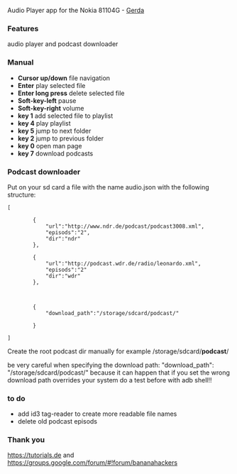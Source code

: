 Audio Player app for the Nokia 81104G - [Gerda](https://gerda.tech/) 

### Features
audio player and podcast downloader


### Manual
+ **Cursor up/down** file navigation 
+ **Enter** play selected file
+ **Enter long press** delete selected file
+ **Soft-key-left** pause
+ **Soft-key-right** volume
+ **key 1** add selected file to playlist
+ **key 4** play playlist
+ **key 5** jump to next folder
+ **key 2** jump to previous folder
+ **key 0** open man page
+ **key 7** download podcasts

### Podcast downloader
Put on your sd card a file with the name audio.json with the following structure:


```
[
	
		{
			"url":"http://www.ndr.de/podcast/podcast3008.xml",
			"episods":"2",
			"dir":"ndr"
		},

		{
			"url":"http://podcast.wdr.de/radio/leonardo.xml",
			"episods":"2"
			"dir":"wdr"
		},

	

		{
			"download_path":"/storage/sdcard/podcast/"

		}
	
]

```

Create the root podcast dir manually for example /storage/sdcard/**podcast**/

be very careful when specifying the download path: "download_path": "/storage/sdcard/podcast/"
because it can happen that if you set the wrong download path overrides your system
do a test before with adb shell!!

### to do

- add id3 tag-reader to create more readable file names
- delete old podcast episods

### Thank you
https://tutorials.de and https://groups.google.com/forum/#!forum/bananahackers
